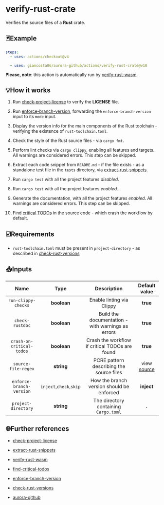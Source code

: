 # verify-rust-crate

Verifies the source files of a **Rust** crate.

## 🃏Example

```yaml
steps:
  - uses: actions/checkout@v4

  - uses: giancosta86/aurora-github/actions/verify-rust-crate@v10
```

**Please, note**: this action is automatically run by [verify-rust-wasm](../verify-rust-wasm/README.md).

## 💡How it works

1. Run [check-project-license](../check-project-license/README.md) to verify the **LICENSE** file.

1. Run [enforce-branch-version](../enforce-branch-version/README.md), forwarding the `enforce-branch-version` input to its `mode` input.

1. Display the version info for the main components of the Rust toolchain - verifying the existence of `rust-toolchain.toml`.

1. Check the style of the Rust source files - via `cargo fmt`.

1. Perform lint checks via `cargo clippy`, enabling all features and targets. All warnings are considered errors. This step can be skipped.

1. Extract each code snippet from `README.md` - if the file exists - as a standalone test file in the `tests` directory, via [extract-rust-snippets](../extract-rust-snippets/README.md).

1. Run `cargo test` with all the project features _disabled_.

1. Run `cargo test` with all the project features _enabled_.

1. Generate the documentation, with all the project features _enabled_. All warnings are considered errors. This step can be skipped.

1. Find [critical TODOs](../find-critical-todos/README.md) in the source code - which crash the workflow by default.

## ☑️Requirements

- `rust-toolchain.toml` must be present in `project-directory` - as described in [check-rust-versions](../check-rust-versions/README.md)

## 📥Inputs

|           Name            |          Type           |                    Description                    |       Default value       |
| :-----------------------: | :---------------------: | :-----------------------------------------------: | :-----------------------: |
|    `run-clippy-checks`    |       **boolean**       |             Enable linting via Clippy             |         **true**          |
|      `check-rustdoc`      |       **boolean**       | Build the documentation - with warnings as errors |         **true**          |
| `crash-on-critical-todos` |       **boolean**       |  Crash the workflow if critical TODOs are found   |         **true**          |
|    `source-file-regex`    |       **string**        |     PCRE pattern describing the source files      | view [source](action.yml) |
| `enforce-branch-version`  | `inject`,`check`,`skip` |     How the branch version should be enforced     |        **inject**         |
|    `project-directory`    |       **string**        |       The directory containing `Cargo.toml`       |           **.**           |

## 🌐Further references

- [check-project-license](../check-project-license/README.md)

- [extract-rust-snippets](../extract-rust-snippets/README.md)

- [verify-rust-wasm](../verify-rust-wasm/README.md)

- [find-critical-todos](../find-critical-todos/README.md)

- [enforce-branch-version](../enforce-branch-version/README.md)

- [check-rust-versions](../check-rust-versions/README.md)

- [aurora-github](../../README.md)
